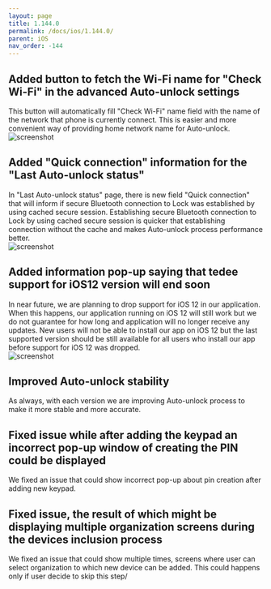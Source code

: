 ```yaml
---
layout: page
title: 1.144.0
permalink: /docs/ios/1.144.0/
parent: iOS
nav_order: -144
---
```


## Added button to fetch the Wi-Fi name for "Check Wi-Fi" in the advanced Auto-unlock settings
This button will automatically fill "Check Wi-Fi" name field with the name of the network that phone is currently connect. This is easier and more convenient way of providing home network name for Auto-unlock.\
![screenshot](/tedee-release-notes/docs/ios/assets/1.144.0-check-wifi-auto.png)

## Added "Quick connection" information for the "Last Auto-unlock status"
In "Last Auto-unlock status" page, there is new field "Quick connection" that will inform if secure Bluetooth connection to Lock was established by using cached secure session. Establishing secure Bluetooth connection to Lock by using cached secure session is quicker that establishing connection without the cache and makes Auto-unlock process performance better.\
![screenshot](/tedee-release-notes/docs/ios/assets/1.144.0-quick-connection.png)

## Added information pop-up saying that tedee support for iOS12 version will end soon
In near future, we are planning to drop support for iOS 12 in our application. When this happens, our application running on iOS 12 will still work but we do not guarantee for how long and application will no longer receive any updates. New users will not be able to install our app on iOS 12 but the last supported version should be still available for all users who install our app before support for iOS 12 was dropped.\
![screenshot](/tedee-release-notes/docs/ios/assets/1.144.0-drop-ios12.png)

## Improved Auto-unlock stability
As always, with each version we are improving Auto-unlock process to make it more stable and more accurate.

## Fixed issue while after adding the keypad an incorrect pop-up window of creating the PIN could be displayed
We fixed an issue that could show incorrect pop-up about pin creation after adding new keypad.

## Fixed issue, the result of which might be displaying multiple organization screens during the devices inclusion process	
We fixed an issue that could show multiple times, screens where user can select organization to which new device can be added. This could happens only if user decide to skip this step/
